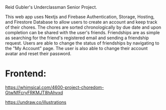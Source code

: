 Reid Gubler's Underclassman Senior Project.

This web app uses Nextjs and Firebase Authentication, Storage, Hosting, and Firestore Database to allow users to create an account and keep track of their chores. The chores are sorted chronologically by due date and upon completion can be shared with the user's friends. Friendships are as simple as searching for the friend's registered email and sending a friendship request. Users are able to change the status of friendships by navigating to the "My Account" page. The user is also able to change their account avatar and reset their password.


# Frontend:

https://whimsical.com/4600-project-choredom-GtwNfFcryFRKMJT8hAhvxd

https://undraw.co/illustrations
